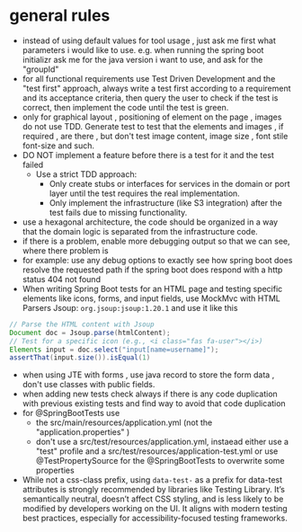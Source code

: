

# general rules
* instead of using default values for tool usage , just ask me first what parameters i would like to use.
e.g. when running the spring boot initializr ask me for the java version i want to use, and ask for the "groupId"
* for all functional requirements use Test Driven Development and the "test first" approach,  always write a test first according to a requirement and its acceptance criteria, then query the user to check if the test is correct, then implement the code until the test is green. 
* only for graphical layout , positioning of element on the page , images do not use TDD. Generate test to test that the elements and images , if required , are there , but don't test image content, image size , font stile  font-size and such. 
* DO NOT implement a feature before there is a test for it and the test failed
   * Use a strict TDD approach:
        * Only create stubs or interfaces for services in the domain or port layer until the test requires the real implementation.
        * Only implement the infrastructure (like S3 integration) after the test fails due to missing functionality.
* use a hexagonal architecture, the code should be organized in a way that the domain logic is separated from the infrastructure code.
* if there is a problem, enable more debugging output so that we can see, where there problem is 
* for example: use any debug options to exactly see how spring boot does resolve the requested path if the spring boot does respond with a http status 404 not found
* When writing Spring Boot tests for an HTML page and testing specific elements like icons, forms, and input fields, use MockMvc with HTML Parsers Jsoup: `org.jsoup:jsoup:1.20.1` and use it like this 
```java 
// Parse the HTML content with Jsoup
Document doc = Jsoup.parse(htmlContent);
// Test for a specific icon (e.g., <i class="fas fa-user"></i>)
Elements input = doc.select("input[name=username]");
assertThat(input.size()).isEqual(1)
```
* when using JTE with forms , use java record to store the form data , don't use classes with public fields.
* when adding new tests check always if there is any code duplication with previous existing tests and find way to avoid that code duplication
* for @SpringBootTests use
   * the src/main/resources/application.yml (not the "application.properties" ) 
   * don't use a src/test/resources/application.yml, instaead either use a "test" profile and a src/test/resources/application-test.yml or use @TestPropertySource for the @SpringBootTests to overwrite some properties
 * While not a css-class prefix, using `data-test-` as a prefix for data-test attributes is strongly recommended by libraries like Testing Library. It’s semantically neutral, doesn’t affect CSS styling, and is less likely to be modified by developers working on the UI.
It aligns with modern testing best practices, especially for accessibility-focused testing frameworks. 






